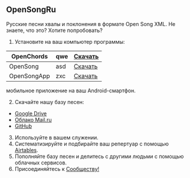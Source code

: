 ## OpenSongRu
      
Русские песни хвалы и поклонения в формате Open Song XML.
Не знаете, что это? Хотите попробовать?

1. Установите на ваш компьютер программы:


| OpenChords | qwe |[Скачать](https://sourceforge.net/projects/openchords/) |
| --- | --- | --- |
| OpenSong | asd |[Скачать](https://sourceforge.net/projects/opensong/) |
| OpenSongApp | zxc | [Скачать](https://play.google.com/store/apps/details?id=com.garethevans.church.opensongtablet&hl=ru) |

мобильное приложение на ваш Android-смартфон.

2. Скачайте нашу базу песен:  
 * [Google Drive](https://drive.google.com/open?id=1K4NR7njvLmjtOn2Ljp7YpigRXDAG-Hb-)
 * [Облако Mail.ru](https://cloud.mail.ru/public/BntW/H7FubED5D) 
 * [GitHub](https://github.com/SergKnyz/OpenSong)
3. Используйте в вашем служении.
4. Систематизируйте и подбирайте ваш репертуар с помощью [Airtables](https://airtable.com/shrf59t6LkyvGAQ4R).
5. Пополняйте базу песен и делитесь с другими людьми с помощью облачных сервисов.
6. Присоединяйтесь к [Сообществу!](https://vk.com/opensong)
